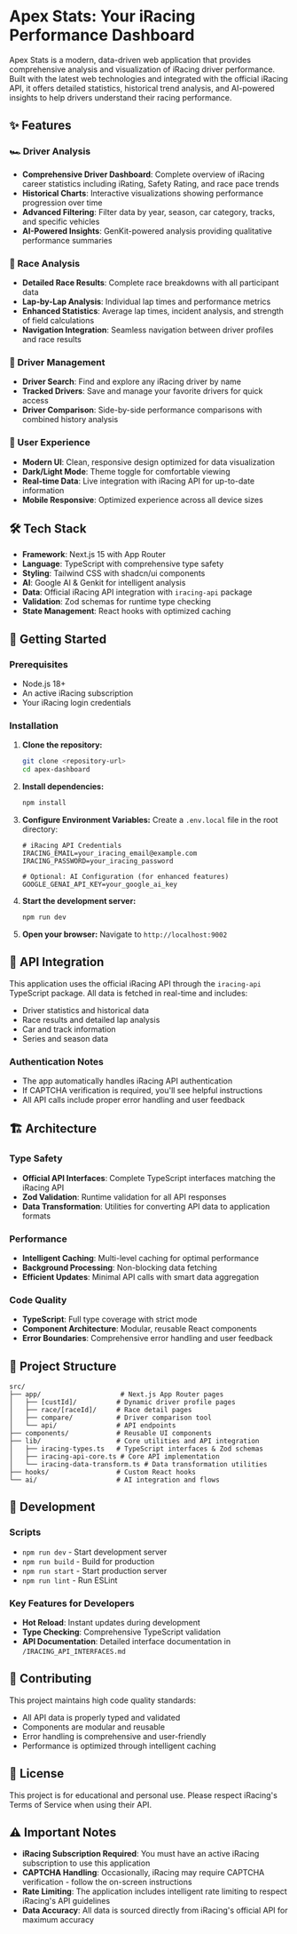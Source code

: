 # Apex Stats: Your iRacing Performance Dashboard

Apex Stats is a modern, data-driven web application that provides comprehensive analysis and visualization of iRacing driver performance. Built with the latest web technologies and integrated with the official iRacing API, it offers detailed statistics, historical trend analysis, and AI-powered insights to help drivers understand their racing performance.

## ✨ Features

### 🏎️ Driver Analysis
- **Comprehensive Driver Dashboard**: Complete overview of iRacing career statistics including iRating, Safety Rating, and race pace trends
- **Historical Charts**: Interactive visualizations showing performance progression over time
- **Advanced Filtering**: Filter data by year, season, car category, tracks, and specific vehicles
- **AI-Powered Insights**: GenKit-powered analysis providing qualitative performance summaries

### 🏁 Race Analysis
- **Detailed Race Results**: Complete race breakdowns with all participant data
- **Lap-by-Lap Analysis**: Individual lap times and performance metrics
- **Enhanced Statistics**: Average lap times, incident analysis, and strength of field calculations
- **Navigation Integration**: Seamless navigation between driver profiles and race results

### 👥 Driver Management
- **Driver Search**: Find and explore any iRacing driver by name
- **Tracked Drivers**: Save and manage your favorite drivers for quick access
- **Driver Comparison**: Side-by-side performance comparisons with combined history analysis

### 🎨 User Experience
- **Modern UI**: Clean, responsive design optimized for data visualization
- **Dark/Light Mode**: Theme toggle for comfortable viewing
- **Real-time Data**: Live integration with iRacing API for up-to-date information
- **Mobile Responsive**: Optimized experience across all device sizes

## 🛠️ Tech Stack

- **Framework**: Next.js 15 with App Router
- **Language**: TypeScript with comprehensive type safety
- **Styling**: Tailwind CSS with shadcn/ui components
- **AI**: Google AI & Genkit for intelligent analysis
- **Data**: Official iRacing API integration with `iracing-api` package
- **Validation**: Zod schemas for runtime type checking
- **State Management**: React hooks with optimized caching

## 🚀 Getting Started

### Prerequisites
- Node.js 18+ 
- An active iRacing subscription
- Your iRacing login credentials

### Installation

1. **Clone the repository:**
   ```bash
   git clone <repository-url>
   cd apex-dashboard
   ```

2. **Install dependencies:**
   ```bash
   npm install
   ```
   
3. **Configure Environment Variables:**
   Create a `.env.local` file in the root directory:
   ```env
   # iRacing API Credentials
   IRACING_EMAIL=your_iracing_email@example.com
   IRACING_PASSWORD=your_iracing_password
   
   # Optional: AI Configuration (for enhanced features)
   GOOGLE_GENAI_API_KEY=your_google_ai_key
   ```

4. **Start the development server:**
   ```bash
   npm run dev
   ```

5. **Open your browser:**
   Navigate to `http://localhost:9002`

## 📡 API Integration

This application uses the official iRacing API through the `iracing-api` TypeScript package. All data is fetched in real-time and includes:

- Driver statistics and historical data
- Race results and detailed lap analysis  
- Car and track information
- Series and season data

### Authentication Notes
- The app automatically handles iRacing API authentication
- If CAPTCHA verification is required, you'll see helpful instructions
- All API calls include proper error handling and user feedback

## 🏗️ Architecture

### Type Safety
- **Official API Interfaces**: Complete TypeScript interfaces matching the iRacing API
- **Zod Validation**: Runtime validation for all API responses
- **Data Transformation**: Utilities for converting API data to application formats

### Performance
- **Intelligent Caching**: Multi-level caching for optimal performance
- **Background Processing**: Non-blocking data fetching
- **Efficient Updates**: Minimal API calls with smart data aggregation

### Code Quality
- **TypeScript**: Full type coverage with strict mode
- **Component Architecture**: Modular, reusable React components
- **Error Boundaries**: Comprehensive error handling and user feedback

## 📁 Project Structure

```
src/
├── app/                    # Next.js App Router pages
│   ├── [custId]/          # Dynamic driver profile pages
│   ├── race/[raceId]/     # Race detail pages
│   ├── compare/           # Driver comparison tool
│   └── api/               # API endpoints
├── components/            # Reusable UI components
├── lib/                   # Core utilities and API integration
│   ├── iracing-types.ts   # TypeScript interfaces & Zod schemas
│   ├── iracing-api-core.ts # Core API implementation
│   └── iracing-data-transform.ts # Data transformation utilities
├── hooks/                 # Custom React hooks
└── ai/                    # AI integration and flows
```

## 🔧 Development

### Scripts
- `npm run dev` - Start development server
- `npm run build` - Build for production
- `npm run start` - Start production server
- `npm run lint` - Run ESLint

### Key Features for Developers
- **Hot Reload**: Instant updates during development
- **Type Checking**: Comprehensive TypeScript validation
- **API Documentation**: Detailed interface documentation in `/IRACING_API_INTERFACES.md`

## 🤝 Contributing

This project maintains high code quality standards:
- All API data is properly typed and validated
- Components are modular and reusable
- Error handling is comprehensive and user-friendly
- Performance is optimized through intelligent caching

## 📝 License

This project is for educational and personal use. Please respect iRacing's Terms of Service when using their API.

## ⚠️ Important Notes

- **iRacing Subscription Required**: You must have an active iRacing subscription to use this application
- **CAPTCHA Handling**: Occasionally, iRacing may require CAPTCHA verification - follow the on-screen instructions
- **Rate Limiting**: The application includes intelligent rate limiting to respect iRacing's API guidelines
- **Data Accuracy**: All data is sourced directly from iRacing's official API for maximum accuracy
